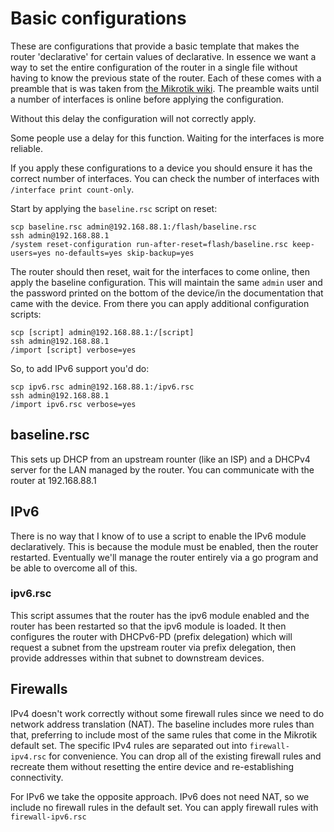 # Basic configurations

These are configurations that provide a basic template that makes the router 'declarative' for certain values of declarative. In essence we want a way to set the entire configuration of the router in a single file without having to know the previous state of the router. Each of these comes with a preamble that is was taken from [the Mikrotik wiki](https://wiki.mikrotik.com/wiki/Manual:Configuration_Management#Importing_Configuration). The preamble waits until a number of interfaces is online before applying the configuration.

Without this delay the configuration will not correctly apply.

Some people use a delay for this function. Waiting for the interfaces is more reliable.

If you apply these configurations to a device you should ensure it has the correct number of interfaces. You can check the number of interfaces with `/interface print count-only`.

Start by applying the `baseline.rsc` script on reset:

```
scp baseline.rsc admin@192.168.88.1:/flash/baseline.rsc
ssh admin@192.168.88.1
/system reset-configuration run-after-reset=flash/baseline.rsc keep-users=yes no-defaults=yes skip-backup=yes
```

The router should then reset, wait for the interfaces to come online, then apply the baseline configuration. This will maintain the same `admin` user and the password printed on the bottom of the device/in the documentation that came with the device. From there you can apply additional configuration scripts:

```
scp [script] admin@192.168.88.1:/[script]
ssh admin@192.168.88.1
/import [script] verbose=yes
```

So, to add IPv6 support you'd do:

```
scp ipv6.rsc admin@192.168.88.1:/ipv6.rsc
ssh admin@192.168.88.1
/import ipv6.rsc verbose=yes
```

## baseline.rsc

This sets up DHCP from an upstream rounter (like an ISP) and a DHCPv4 server for the LAN managed by the router. You can communicate with the router at 192.168.88.1

## IPv6

There is no way that I know of to use a script to enable the IPv6 module declaratively. This is because the module must be enabled, then the router restarted. Eventually we'll manage the router entirely via a go program and be able to overcome all of this.

### ipv6.rsc

This script assumes that the router has the ipv6 module enabled and the router has been restarted so that the ipv6 module is loaded. It then configures the router with DHCPv6-PD (prefix delegation) which will request a subnet from the upstream router via prefix delegation, then provide addresses within that subnet to downstream devices.

## Firewalls

IPv4 doesn't work correctly without some firewall rules since we need to do network address translation (NAT). The baseline includes more rules than that, preferring to include most of the same rules that come in the Mikrotik default set. The specific IPv4 rules are separated out into `firewall-ipv4.rsc` for convenience. You can drop all of the existing firewall rules and recreate them without resetting the entire device and re-establishing connectivity.

For IPv6 we take the opposite approach. IPv6 does not need NAT, so we include no firewall rules in the default set. You can apply firewall rules with `firewall-ipv6.rsc`
